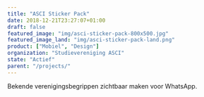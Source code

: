 ```yaml
---
title: "ASCI Sticker Pack"
date: 2018-12-21T23:27:07+01:00
draft: false
featured_image: "img/asci-sticker-pack-800x500.jpg"
featured_image_land: "img/asci-sticker-pack-land.png"
product: ["Mobiel", "Design"]
organization: "Studievereniging ASCI"
state: "Actief"
parent: "/projects/"
---
```


Bekende verenigingsbegrippen zichtbaar maken voor WhatsApp.